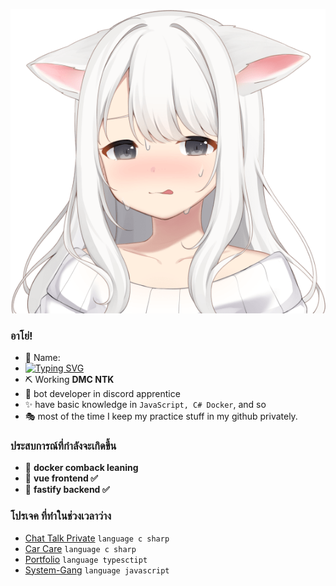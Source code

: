 <p align="center">
  <img src="11.png">
</p>



### อาโย่!

- 🍒 Name: 
- [![Typing SVG](https://readme-typing-svg.demolab.com?font=Fira+Code&pause=1000&width=435&lines=JKTheRipperTH)](https://git.io/typing-svg)
- ⛏ Working  **DMC NTK** 
- 🎨 bot developer in discord apprentice
- ✨ have basic knowledge in `JavaScript, C# Docker`, and so
- 🎭 most of the time I keep my practice stuff in my github privately.

### ประสบการณ์ที่กำลังจะเกิดขึ้น
- 🔭 **docker comback leaning**
- 🍞 **vue frontend ✅**
- 🍞 **fastify backend ✅**

### โปรเจค ที่ทำในช่วงเวลาว่าง
- [Chat Talk Private](https://github.com/JKTheRipperTH/chat-g) `language c sharp`
- [Car Care](https://github.com/JKTheRipperTH/car-care) `language c sharp`
- [Portfolio](https://github.com/JKTheRipperTH/car-care) `language typesctipt`
- [System-Gang](https://github.com/JKTheRipperTH/System-Gang) `language javascript`
